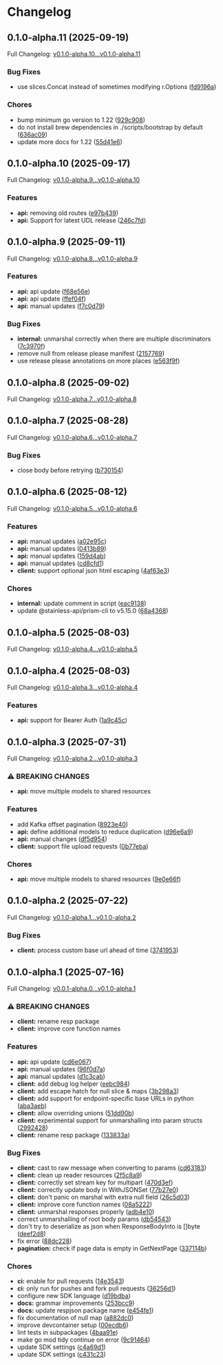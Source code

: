 # Changelog

## 0.1.0-alpha.11 (2025-09-19)

Full Changelog: [v0.1.0-alpha.10...v0.1.0-alpha.11](https://github.com/Bluestaq/udl-golang-sdk/compare/v0.1.0-alpha.10...v0.1.0-alpha.11)

### Bug Fixes

* use slices.Concat instead of sometimes modifying r.Options ([fd9196a](https://github.com/Bluestaq/udl-golang-sdk/commit/fd9196a3247b8a66ff98d6bfc1347b9b97d44a8d))


### Chores

* bump minimum go version to 1.22 ([929c908](https://github.com/Bluestaq/udl-golang-sdk/commit/929c90874ca609546432e936195a2f3157c5a2be))
* do not install brew dependencies in ./scripts/bootstrap by default ([636ac09](https://github.com/Bluestaq/udl-golang-sdk/commit/636ac09ecc10fe50bf559797923899998c975036))
* update more docs for 1.22 ([55d41e6](https://github.com/Bluestaq/udl-golang-sdk/commit/55d41e632751b15f588914ffc3ea04fc4c408a76))

## 0.1.0-alpha.10 (2025-09-17)

Full Changelog: [v0.1.0-alpha.9...v0.1.0-alpha.10](https://github.com/Bluestaq/udl-golang-sdk/compare/v0.1.0-alpha.9...v0.1.0-alpha.10)

### Features

* **api:** removing old routes ([e97b439](https://github.com/Bluestaq/udl-golang-sdk/commit/e97b439ca5749730b4e332ea89496bd5249e3a8e))
* **api:** Support for latest UDL release ([246c7fd](https://github.com/Bluestaq/udl-golang-sdk/commit/246c7fd715f8dfa963cfb7f251c4981b8418e36e))

## 0.1.0-alpha.9 (2025-09-11)

Full Changelog: [v0.1.0-alpha.8...v0.1.0-alpha.9](https://github.com/Bluestaq/udl-golang-sdk/compare/v0.1.0-alpha.8...v0.1.0-alpha.9)

### Features

* **api:** api update ([f68e56e](https://github.com/Bluestaq/udl-golang-sdk/commit/f68e56ec18673cdbb794771fb8bca87c8990554a))
* **api:** api update ([ffef04f](https://github.com/Bluestaq/udl-golang-sdk/commit/ffef04fd570ab0f6873d580662608c59d81a13df))
* **api:** manual updates ([f7c0d79](https://github.com/Bluestaq/udl-golang-sdk/commit/f7c0d79ffe858cce4146b299b8ead6de5ad4368e))


### Bug Fixes

* **internal:** unmarshal correctly when there are multiple discriminators ([7c3970f](https://github.com/Bluestaq/udl-golang-sdk/commit/7c3970f457d11f6d4b8cd03df423853c9cd1ca43))
* remove null from release please manifest ([2157769](https://github.com/Bluestaq/udl-golang-sdk/commit/2157769bd435128b6b33a480658b940f3943e216))
* use release please annotations on more places ([e563f9f](https://github.com/Bluestaq/udl-golang-sdk/commit/e563f9fd246d855a17a133db247b7306a87e1c5b))

## 0.1.0-alpha.8 (2025-09-02)

Full Changelog: [v0.1.0-alpha.7...v0.1.0-alpha.8](https://github.com/Bluestaq/udl-golang-sdk/compare/v0.1.0-alpha.7...v0.1.0-alpha.8)

## 0.1.0-alpha.7 (2025-08-28)

Full Changelog: [v0.1.0-alpha.6...v0.1.0-alpha.7](https://github.com/Bluestaq/udl-golang-sdk/compare/v0.1.0-alpha.6...v0.1.0-alpha.7)

### Bug Fixes

* close body before retrying ([b730154](https://github.com/Bluestaq/udl-golang-sdk/commit/b7301543c09aa212647a7a036d492c5e8b318996))

## 0.1.0-alpha.6 (2025-08-12)

Full Changelog: [v0.1.0-alpha.5...v0.1.0-alpha.6](https://github.com/Bluestaq/udl-golang-sdk/compare/v0.1.0-alpha.5...v0.1.0-alpha.6)

### Features

* **api:** manual updates ([a02e95c](https://github.com/Bluestaq/udl-golang-sdk/commit/a02e95c9f1c651869410b9f00689aeb668a05ec8))
* **api:** manual updates ([0413b89](https://github.com/Bluestaq/udl-golang-sdk/commit/0413b89ef74257fc23c939f34d33bf0bf672d2a4))
* **api:** manual updates ([159d4ab](https://github.com/Bluestaq/udl-golang-sdk/commit/159d4abe6f2cc33ad077e95067fd52502027bb06))
* **api:** manual updates ([cd8cfd1](https://github.com/Bluestaq/udl-golang-sdk/commit/cd8cfd129fd3e04afbd5683e7f5f0b16edad0b2f))
* **client:** support optional json html escaping ([4af63e3](https://github.com/Bluestaq/udl-golang-sdk/commit/4af63e316c5ce62802ffed56f751a52b67757d2c))


### Chores

* **internal:** update comment in script ([eac9138](https://github.com/Bluestaq/udl-golang-sdk/commit/eac9138c5aa0f79996cf2e5cedce9d383fb4fb67))
* update @stainless-api/prism-cli to v5.15.0 ([68a4368](https://github.com/Bluestaq/udl-golang-sdk/commit/68a43685cdbe00f4ecbdd9390d7dc4136b4a7056))

## 0.1.0-alpha.5 (2025-08-03)

Full Changelog: [v0.1.0-alpha.4...v0.1.0-alpha.5](https://github.com/Bluestaq/udl-golang-sdk/compare/v0.1.0-alpha.4...v0.1.0-alpha.5)

## 0.1.0-alpha.4 (2025-08-03)

Full Changelog: [v0.1.0-alpha.3...v0.1.0-alpha.4](https://github.com/Bluestaq/udl-golang-sdk/compare/v0.1.0-alpha.3...v0.1.0-alpha.4)

### Features

* **api:** support for Bearer Auth ([1a9c45c](https://github.com/Bluestaq/udl-golang-sdk/commit/1a9c45c4ffbe51fe29afae641b1f8270e323c805))

## 0.1.0-alpha.3 (2025-07-31)

Full Changelog: [v0.1.0-alpha.2...v0.1.0-alpha.3](https://github.com/Bluestaq/udl-golang-sdk/compare/v0.1.0-alpha.2...v0.1.0-alpha.3)

### ⚠ BREAKING CHANGES

* **api:** move multiple models to shared resources

### Features

* add Kafka offset pagination ([8923e40](https://github.com/Bluestaq/udl-golang-sdk/commit/8923e40b7e850d98f6d9ad630ded627684485b49))
* **api:** define additional models to reduce duplication ([d96e6a9](https://github.com/Bluestaq/udl-golang-sdk/commit/d96e6a9efa3fe57ece96d6be3977a1ccc7e3a8f8))
* **api:** manual changes ([df5d954](https://github.com/Bluestaq/udl-golang-sdk/commit/df5d95477dfd333bfce06019f056d2962f45ff9a))
* **client:** support file upload requests ([0b77eba](https://github.com/Bluestaq/udl-golang-sdk/commit/0b77eba67b960fbf10f16f0dc31edb66e1a8fd19))


### Chores

* **api:** move multiple models to shared resources ([9e0e66f](https://github.com/Bluestaq/udl-golang-sdk/commit/9e0e66f6e8cc034bc6ff49745dd65ccaa7a4eb4d))

## 0.1.0-alpha.2 (2025-07-22)

Full Changelog: [v0.1.0-alpha.1...v0.1.0-alpha.2](https://github.com/Bluestaq/udl-golang-sdk/compare/v0.1.0-alpha.1...v0.1.0-alpha.2)

### Bug Fixes

* **client:** process custom base url ahead of time ([3741953](https://github.com/Bluestaq/udl-golang-sdk/commit/374195331572d71197a2b9a28d1335bbb08ab1c8))

## 0.1.0-alpha.1 (2025-07-16)

Full Changelog: [v0.0.1-alpha.0...v0.1.0-alpha.1](https://github.com/Bluestaq/udl-golang-sdk/compare/v0.0.1-alpha.0...v0.1.0-alpha.1)

### ⚠ BREAKING CHANGES

* **client:** rename resp package
* **client:** improve core function names

### Features

* **api:** api update ([cd6e067](https://github.com/Bluestaq/udl-golang-sdk/commit/cd6e067c3618271d427acafb27d353cc2e2b38a0))
* **api:** manual updates ([96f0d7a](https://github.com/Bluestaq/udl-golang-sdk/commit/96f0d7a3dce384a2f0fb2cd796e9a2eca358743e))
* **api:** manual updates ([d1c3cab](https://github.com/Bluestaq/udl-golang-sdk/commit/d1c3cab588537e9b877afdcbc064c3da927b1025))
* **client:** add debug log helper ([eebc984](https://github.com/Bluestaq/udl-golang-sdk/commit/eebc9842651de27442217cbbd671ee03c55170e1))
* **client:** add escape hatch for null slice & maps ([3b298a3](https://github.com/Bluestaq/udl-golang-sdk/commit/3b298a3b55e596707f2511476887f2f7f65bdcbc))
* **client:** add support for endpoint-specific base URLs in python ([aba3aeb](https://github.com/Bluestaq/udl-golang-sdk/commit/aba3aebfde6b1ca7db69ad02591276f0ac22e971))
* **client:** allow overriding unions ([51dd90b](https://github.com/Bluestaq/udl-golang-sdk/commit/51dd90b72b9816145f4720ba267b40fd700f2628))
* **client:** experimental support for unmarshalling into param structs ([2992428](https://github.com/Bluestaq/udl-golang-sdk/commit/2992428e98873a78d94fc71846639349d1fb3b76))
* **client:** rename resp package ([133833a](https://github.com/Bluestaq/udl-golang-sdk/commit/133833a8868ea8f43a04397b7adf27b44a3fdd5f))


### Bug Fixes

* **client:** cast to raw message when converting to params ([cd63183](https://github.com/Bluestaq/udl-golang-sdk/commit/cd63183a104b347b1612213d0904831c802b11cd))
* **client:** clean up reader resources ([2f5c8a9](https://github.com/Bluestaq/udl-golang-sdk/commit/2f5c8a99ee8642499f653f09ade42a42b0d4715a))
* **client:** correctly set stream key for multipart ([470d3ef](https://github.com/Bluestaq/udl-golang-sdk/commit/470d3ef6cdbf3a9b01a3de0f7f26a7253597afd6))
* **client:** correctly update body in WithJSONSet ([77b27e0](https://github.com/Bluestaq/udl-golang-sdk/commit/77b27e035059138f564c6f833f13f2021c03aa84))
* **client:** don't panic on marshal with extra null field ([26c5d03](https://github.com/Bluestaq/udl-golang-sdk/commit/26c5d03352e63ed9f836e9956b99e5fa40fc0eba))
* **client:** improve core function names ([08a5222](https://github.com/Bluestaq/udl-golang-sdk/commit/08a522266a6b533a6cb266c09050ad04b1500b71))
* **client:** unmarshal responses properly ([adb4e10](https://github.com/Bluestaq/udl-golang-sdk/commit/adb4e10d8217781f68dbe773bdfc8e3e4e5566b8))
* correct unmarshalling of root body params ([db54543](https://github.com/Bluestaq/udl-golang-sdk/commit/db54543dbca67a9210bba546fbe553f62b6de3f2))
* don't try to deserialize as json when ResponseBodyInto is []byte ([deef2d8](https://github.com/Bluestaq/udl-golang-sdk/commit/deef2d8eb372e2ab7545c41c6604c283fe04db94))
* fix error ([88dc228](https://github.com/Bluestaq/udl-golang-sdk/commit/88dc2281d1cacd5fd5fc32ee4299007825de9311))
* **pagination:** check if page data is empty in GetNextPage ([337114b](https://github.com/Bluestaq/udl-golang-sdk/commit/337114bef1d71acb097055284d15e8ee87bfc29a))


### Chores

* **ci:** enable for pull requests ([14e3543](https://github.com/Bluestaq/udl-golang-sdk/commit/14e35438bed784d5bb1bd9de8517ab2c4955fd9b))
* **ci:** only run for pushes and fork pull requests ([36256d1](https://github.com/Bluestaq/udl-golang-sdk/commit/36256d1f3fd4f275865e64773533d7a8bf92995b))
* configure new SDK language ([d19bdba](https://github.com/Bluestaq/udl-golang-sdk/commit/d19bdbad643838a1de56f7c32c028b9ceb77468f))
* **docs:** grammar improvements ([253bcc9](https://github.com/Bluestaq/udl-golang-sdk/commit/253bcc9834b5a818f75716dcc4a7657035424000))
* **docs:** update respjson package name ([e454fe1](https://github.com/Bluestaq/udl-golang-sdk/commit/e454fe14663a0b0874b868df40242bb5a6e59686))
* fix documentation of null map ([a882dc0](https://github.com/Bluestaq/udl-golang-sdk/commit/a882dc0fe302c35daf1ccd4a2097384cd034b912))
* improve devcontainer setup ([00ecdb6](https://github.com/Bluestaq/udl-golang-sdk/commit/00ecdb60faf0716da8bdccc33e4ae6dba3d081c6))
* lint tests in subpackages ([4baa91e](https://github.com/Bluestaq/udl-golang-sdk/commit/4baa91ee261201eb23827ce36720d964c4356d5c))
* make go mod tidy continue on error ([9c91464](https://github.com/Bluestaq/udl-golang-sdk/commit/9c91464273466dede8fdd8f343fb0d97b1ca247b))
* update SDK settings ([c4a69d1](https://github.com/Bluestaq/udl-golang-sdk/commit/c4a69d11ce76591f85d940271d914329ade98076))
* update SDK settings ([c431c23](https://github.com/Bluestaq/udl-golang-sdk/commit/c431c23f7b9c2fb5de8acc753676e1be6fd60054))
